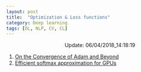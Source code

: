 ```yaml
---
layout: post
title:  "Optimization & Loss functions"
category: Deep learning
tags: [DL, NLP, CV, CL]
---
```






<center> Update: 06/04/2018_14:18:19</center>

  	
1. [ On the Convergence of Adam and Beyond](https://rawgit.com/elbayadm/PaperNotes/master/notes/optimization/2018-On-the-Convergence-of-Adam-and-Beyond.html)
2. [ Efficient softmax approximation for GPUs](https://rawgit.com/elbayadm/PaperNotes/master/notes/optimization/2016-Efficient-softmax-approximation-for-GPUs.html)
